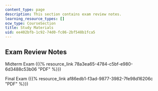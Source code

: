 ```yaml
---
content_type: page
description: This section contains exam review notes.
learning_resource_types: []
ocw_type: CourseSection
title: Study Materials
uid: ee402bfb-1c92-74d0-fc86-2bf548b1fca5
---
```


Exam Review Notes
-----------------

Midterm Exam ({{% resource_link 78a3ea65-4784-c5bf-e980-6d3488c53b06 "PDF" %}})

Final Exam ({{% resource_link af86edb1-f3ad-9877-3982-7fe98d16206c "PDF" %}})